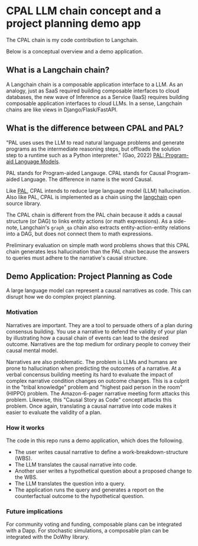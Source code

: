 # CPAL LLM chain concept and a project planning demo app

The CPAL chain is my code contribution to Langchain.

Below is a conceptual overview and a demo application.

## What is a Langchain chain?

A Langchain chain is a composable application interface to a LLM. 
As an analogy, just as SaaS required building composable interfaces to cloud
databases, the new wave of Inference as a Service (IaaS) requires building
composable application interfaces to cloud LLMs. In a sense, Langchain chains are like
views in Django/Flask/FastAPI.


## What is the difference between CPAL and PAL?

"PAL uses uses the LLM to read natural language problems and generate programs
as the intermediate reasoning steps, but offloads the solution step to a runtime
such as a Python interpreter." (Gao, 2022) [PAL: Program-aid Language
Models](https://arxiv.org/abs/2211.10435). 

PAL stands for Program-aided Langauge. CPAL stands for Causal Program-aided
Language. The difference in name is the word Causal.

Like [PAL](https://arxiv.org/abs/2211.10435), CPAL intends to reduce large
language model (LLM) hallucination. Also like PAL, CPAL is implemented as a
chain using the [langchain](https://python.langchain.com/en/latest/index.html)
open source library. 

The CPAL chain is different from the PAL chain because it adds a causal
structure (or DAG) to links entity actions (or math expressions). As a
side-note, Langchain's `graph_qa` chain also extracts entity-action-entity
relations into a DAG, but does not connect them to math expressions. 

Preliminary evaluation on simple math word problems shows that this CPAL chain
generates less hallucination than the PAL chain because the answers to queries
must adhere to the narrative's causal structure. 

## Demo Application: Project Planning as Code

A large language model can represent a causal narratives as code. This can
disrupt how we do complex project planning.

### Motivation

Narratives are important. They are a tool to persuade others of a plan during
consensus building. You use a narrative to defend the validity of your plan by
illustrating how a causal chain of events can lead to the desired outcome.
Narratives are the top medium for ordinary people to convey their causal mental
model.

Narratives are also problematic. The problem is LLMs and humans are prone to
hallucination when predicting the outcomes of a narrative. At a verbal concensus
building meeting its hard to evaluate the impact of complex narrative condition
changes on outcome changes. This is a culprit in the "tribal knowledge" problem
and "highest paid person in the room" (HIPPO) problem. The Amazon-6-pager
narrative meeting form attacks this problem. Likewise, this "Causal Story as
Code" concept attacks this problem. Once again, translating a causal narrative into code
makes it easier to evaluate the validity of a plan.

### How it works

The code in this repo runs a demo application, which does the following. 

- The user writes causal narrative to define a work-breakdown-structure (WBS).
- The LLM translates the causal narrative into code.
- Another user writes a hypothetical question about a proposed change to the WBS.
- The LLM translates the question into a query. 
- The application runs the query and generates a report on the counterfactual outcome to the hypothetical question.

### Future implications

For community voting and funding, composable plans can be integrated with a Dapp. 
For stochastic simulations, a composable plan can be integrated with the DoWhy library.
